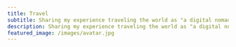 ```yaml
---
title: Travel
subtitle: Sharing my experience traveling the world as "a digital nomad"
description: Sharing my experience traveling the world as "a digital nomad"
featured_image: /images/avatar.jpg
---
```

